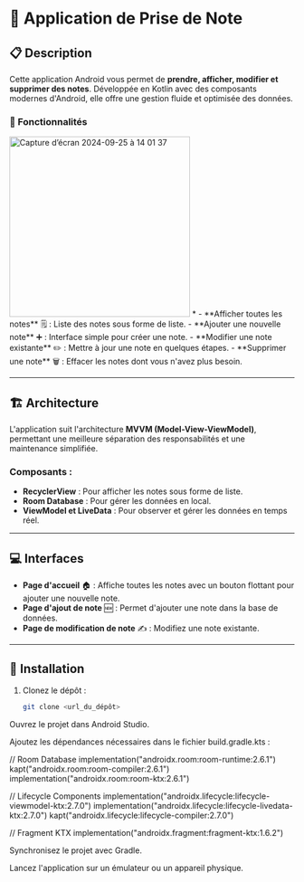 # **📝 Application de Prise de Note**

## **📋 Description**
Cette application Android vous permet de **prendre, afficher, modifier et supprimer des notes**. Développée en Kotlin avec des composants modernes d'Android, elle offre une gestion fluide et optimisée des données.

### **🔑 Fonctionnalités** 

<img width="319" alt="Capture d’écran 2024-09-25 à 14 01 37" src="https://github.com/user-attachments/assets/ff18effa-9374-47a9-aa16-df51736318f1">
*
- **Afficher toutes les notes** 🗒️ : Liste des notes sous forme de liste.
- **Ajouter une nouvelle note** ➕ : Interface simple pour créer une note.
- **Modifier une note existante** ✏️ : Mettre à jour une note en quelques étapes.
- **Supprimer une note** 🗑️ : Effacer les notes dont vous n'avez plus besoin.

---

## **🏗️ Architecture**
L'application suit l'architecture **MVVM (Model-View-ViewModel)**, permettant une meilleure séparation des responsabilités et une maintenance simplifiée.

### **Composants :**
- **RecyclerView** : Pour afficher les notes sous forme de liste.
- **Room Database** : Pour gérer les données en local.
- **ViewModel et LiveData** : Pour observer et gérer les données en temps réel.

---

## **💻 Interfaces**
- **Page d'accueil** 🏠 : Affiche toutes les notes avec un bouton flottant pour ajouter une nouvelle note.
- **Page d'ajout de note** 🆕 : Permet d'ajouter une note dans la base de données.
- **Page de modification de note** ✍️ : Modifiez une note existante.

---

## **🚀 Installation**

1. Clonez le dépôt :  
   ```bash
   git clone <url_du_dépôt>

Ouvrez le projet dans Android Studio.

Ajoutez les dépendances nécessaires dans le fichier build.gradle.kts :



// Room Database
implementation("androidx.room:room-runtime:2.6.1")
kapt("androidx.room:room-compiler:2.6.1")
implementation("androidx.room:room-ktx:2.6.1")

// Lifecycle Components
implementation("androidx.lifecycle:lifecycle-viewmodel-ktx:2.7.0")
implementation("androidx.lifecycle:lifecycle-livedata-ktx:2.7.0")
kapt("androidx.lifecycle:lifecycle-compiler:2.7.0")

// Fragment KTX
implementation("androidx.fragment:fragment-ktx:1.6.2")

Synchronisez le projet avec Gradle.

Lancez l'application sur un émulateur ou un appareil physique.

